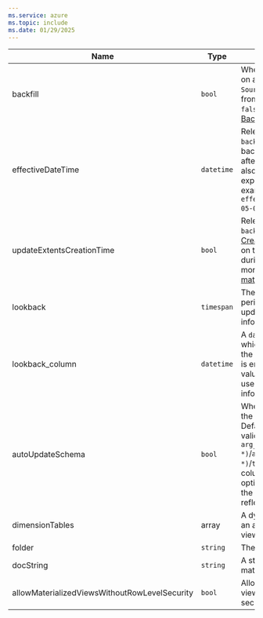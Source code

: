 ```yaml
---
ms.service: azure
ms.topic: include
ms.date: 01/29/2025
---
```


| Name | Type | Description |
|--|--|--|
| backfill | `bool` | Whether to create the view based on all records currently in `SourceTable` (`true`), or to create it from now on (`false`). Default is `false`. For more information, see [Backfill a materialized view](../management/materialized-views/materialized-view-create.md#backfill-a-materialized-view). |
| effectiveDateTime | `datetime` | Relevant only when you're using `backfill`. If set, the creation only backfills with records ingested after the datetime. `backfill` must also be set to `true`. This property expects a datetime literal; for example, `effectiveDateTime=datetime(2019-05-01)`. |
| updateExtentsCreationTime | `bool` | Relevant only when you're using `backfill`. If set to `true`, [Extent Creation time](../management/extents-overview.md#extent-creation-time) is assigned based on the datetime group-by key during the backfill process. For more information, see [Backfill a materialized view](../management/materialized-views/materialized-view-create.md#backfill-a-materialized-view). |
| lookback | `timespan` | The time span that limits the period during which duplicates or updates are expected. For more information, see [Lookback period](../management/materialized-views/materialized-view-create.md#lookback-period). |
| lookback_column | `datetime` | A `datetime` column in the view which serves as the reference for the lookback period. If this column is empty but the `lookback` has a value, then the materialized view uses a default lookback. For more information, see [Lookback period](../management/materialized-views/materialized-view-create.md#lookback-period).|
| autoUpdateSchema | `bool` | Whether to automatically update the view on source table changes. Default is `false`. This option is valid only for views of type `arg_max(Timestamp, *)`/`arg_min(Timestamp, *)`/`take_any(*)` (only when the column's argument is `*`). If this option is set to `true`, changes to the source table are automatically reflected in the materialized view. |
| dimensionTables | array | A dynamic argument that includes an array of dimension tables in the view. See [Query parameter](../management/materialized-views/materialized-view-create.md#query-parameter). |
| folder | `string` | The materialized view's folder. |
| docString | `string` | A string that documents the materialized view. |
| allowMaterializedViewsWithoutRowLevelSecurity | `bool` | Allows creating a materialized view over a table with row level security policy enabled. |
